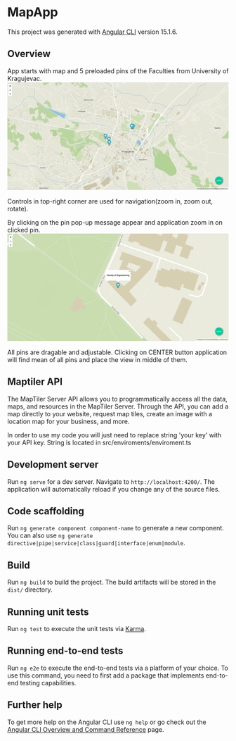 # MapApp

This project was generated with [Angular CLI](https://github.com/angular/angular-cli) version 15.1.6.

## Overview

App starts with map and 5 preloaded pins of the Faculties from University of Kragujevac.
![main](https://raw.githubusercontent.com/035uros/Angular-Maptiler-NgRx/main/imgs/1.PNG)

Controls in top-right corner are used for navigation(zoom in, zoom out, rotate).

By clicking on the pin pop-up message appear and application zoom in on clicked pin.
![pin](https://raw.githubusercontent.com/035uros/Angular-Maptiler-NgRx/main/imgs/2.PNG)

All pins are dragable and adjustable. Clicking on CENTER button application will find mean of all pins and place the view in middle of them.

## Maptiler API

The MapTiler Server API allows you to programmatically access all the data, maps, and resources in the MapTiler Server. Through the API, you can add a map directly to your website, request map tiles, create an image with a location map for your business, and more.

In order to use my code you will just need to replace string 'your key' with your API key. String is located in src/enviroments/enviroment.ts


## Development server

Run `ng serve` for a dev server. Navigate to `http://localhost:4200/`. The application will automatically reload if you change any of the source files.

## Code scaffolding

Run `ng generate component component-name` to generate a new component. You can also use `ng generate directive|pipe|service|class|guard|interface|enum|module`.

## Build

Run `ng build` to build the project. The build artifacts will be stored in the `dist/` directory.

## Running unit tests

Run `ng test` to execute the unit tests via [Karma](https://karma-runner.github.io).

## Running end-to-end tests

Run `ng e2e` to execute the end-to-end tests via a platform of your choice. To use this command, you need to first add a package that implements end-to-end testing capabilities.

## Further help

To get more help on the Angular CLI use `ng help` or go check out the [Angular CLI Overview and Command Reference](https://angular.io/cli) page.
